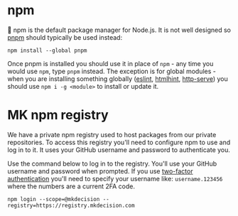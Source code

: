 # npm

:poop: npm is the default package manager for Node.js. It is not well designed so [pnpm](https://pnpm.js.org/) should typically be used instead:
```
npm install --global pnpm
```

Once pnpm is installed you should use it in place of `npm` - any time you would use `npm`, type `pnpm` instead. The exception is for global modules - when you are installing something globally ([eslint](https://www.npmjs.com/package/eslint), [htmlhint](https://www.npmjs.com/package/htmlhint), [http-serve](https://www.npmjs.com/package/http-serve)) you should use `npm i -g <module>` to install or update it.

# MK npm registry

We have a private npm registry used to host packages from our private repositories. To access
this registry you'll need to configure npm to use and log in to it. It uses your
GitHub username and password to authenticate you.

Use the command below to log in to the registry. You'll use your GitHub username
and password when prompted. If you use [two-factor authentication](https://help.github.com/articles/about-two-factor-authentication/) you'll
need to specify your username like: `username.123456` where the numbers are a current
2FA code.

```
npm login --scope=@mkdecision --registry=https://registry.mkdecision.com
```
